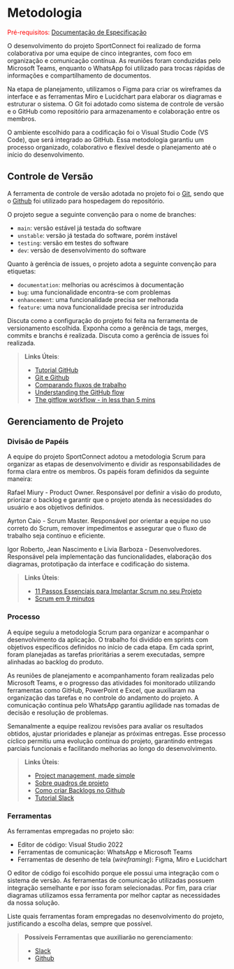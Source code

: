 
# Metodologia

<span style="color:red">Pré-requisitos: <a href="2-Especificação do Projeto.md"> Documentação de Especificação</a></span>

O desenvolvimento do projeto SportConnect foi realizado de forma colaborativa por uma equipe de cinco integrantes, com foco em organização e comunicação contínua. As reuniões foram conduzidas pelo Microsoft Teams, enquanto o WhatsApp foi utilizado para trocas rápidas de informações e compartilhamento de documentos.

Na etapa de planejamento, utilizamos o Figma para criar os wireframes da interface e as ferramentas Miro e Lucidchart para elaborar os diagramas e estruturar o sistema. O Git foi adotado como sistema de controle de versão e o GitHub como repositório para armazenamento e colaboração entre os membros.

O ambiente escolhido para a codificação foi o Visual Studio Code (VS Code), que será integrado ao GitHub. Essa metodologia garantiu um processo organizado, colaborativo e flexível desde o planejamento até o início do desenvolvimento.

## Controle de Versão

A ferramenta de controle de versão adotada no projeto foi o
[Git](https://git-scm.com/), sendo que o [Github](https://github.com)
foi utilizado para hospedagem do repositório.

O projeto segue a seguinte convenção para o nome de branches:

- `main`: versão estável já testada do software
- `unstable`: versão já testada do software, porém instável
- `testing`: versão em testes do software
- `dev`: versão de desenvolvimento do software

Quanto à gerência de issues, o projeto adota a seguinte convenção para
etiquetas:

- `documentation`: melhorias ou acréscimos à documentação
- `bug`: uma funcionalidade encontra-se com problemas
- `enhancement`: uma funcionalidade precisa ser melhorada
- `feature`: uma nova funcionalidade precisa ser introduzida

Discuta como a configuração do projeto foi feita na ferramenta de versionamento escolhida. Exponha como a gerência de tags, merges, commits e branchs é realizada. Discuta como a gerência de issues foi realizada.

> **Links Úteis**:
> - [Tutorial GitHub](https://guides.github.com/activities/hello-world/)
> - [Git e Github](https://www.youtube.com/playlist?list=PLHz_AreHm4dm7ZULPAmadvNhH6vk9oNZA)
>  - [Comparando fluxos de trabalho](https://www.atlassian.com/br/git/tutorials/comparing-workflows)
> - [Understanding the GitHub flow](https://guides.github.com/introduction/flow/)
> - [The gitflow workflow - in less than 5 mins](https://www.youtube.com/watch?v=1SXpE08hvGs)

## Gerenciamento de Projeto

### Divisão de Papéis

A equipe do projeto SportConnect adotou a metodologia Scrum para organizar as etapas de desenvolvimento e dividir as responsabilidades de forma clara entre os membros. Os papéis foram definidos da seguinte maneira:

Rafael Miury - Product Owner.
Responsável por definir a visão do produto, priorizar o backlog e garantir que o projeto atenda às necessidades do usuário e aos objetivos definidos.

Ayrton Caio - Scrum Master.
Responsável por orientar a equipe no uso correto do Scrum, remover impedimentos e assegurar que o fluxo de trabalho seja contínuo e eficiente.

Igor Roberto, Jean Nascimento e Livia Barboza - Desenvolvedores. 
Responsável pela implementação das funcionalidades, elaboração dos diagramas, prototipação da interface e codificação do sistema.

> **Links Úteis**:
> - [11 Passos Essenciais para Implantar Scrum no seu 
> Projeto](https://mindmaster.com.br/scrum-11-passos/)
> - [Scrum em 9 minutos](https://www.youtube.com/watch?v=XfvQWnRgxG0)

### Processo

A equipe seguiu a metodologia Scrum para organizar e acompanhar o desenvolvimento da aplicação. O trabalho foi dividido em sprints com objetivos específicos definidos no início de cada etapa. Em cada sprint, foram planejadas as tarefas prioritárias a serem executadas, sempre alinhadas ao backlog do produto.

As reuniões de planejamento e acompanhamento foram realizadas pelo Microsoft Teams, e o progresso das atividades foi monitorado utilizando ferramentas como GitHub, PowerPoint e Excel, que auxiliaram na organização das tarefas e no controle do andamento do projeto. A comunicação contínua pelo WhatsApp garantiu agilidade nas tomadas de decisão e resolução de problemas.

Semanalmente a equipe realizou revisões para avaliar os resultados obtidos, ajustar prioridades e planejar as próximas entregas. Esse processo cíclico permitiu uma evolução contínua do projeto, garantindo entregas parciais funcionais e facilitando melhorias ao longo do desenvolvimento.
 
> **Links Úteis**:
> - [Project management, made simple](https://github.com/features/project-management/)
> - [Sobre quadros de projeto](https://docs.github.com/pt/github/managing-your-work-on-github/about-project-boards)
> - [Como criar Backlogs no Github](https://www.youtube.com/watch?v=RXEy6CFu9Hk)
> - [Tutorial Slack](https://slack.com/intl/en-br/)

### Ferramentas

As ferramentas empregadas no projeto são:

- Editor de código: Visual Studio 2022
- Ferramentas de comunicação: WhatsApp e Microsoft Teams 
- Ferramentas de desenho de tela (_wireframing_): Figma, Miro e Lucidchart

O editor de código foi escolhido porque ele possui uma integração com o
sistema de versão. As ferramentas de comunicação utilizadas possuem
integração semelhante e por isso foram selecionadas. Por fim, para criar
diagramas utilizamos essa ferramenta por melhor captar as
necessidades da nossa solução.

Liste quais ferramentas foram empregadas no desenvolvimento do projeto, justificando a escolha delas, sempre que possível.
 
> **Possíveis Ferramentas que auxiliarão no gerenciamento**: 
> - [Slack](https://slack.com/)
> - [Github](https://github.com/)
